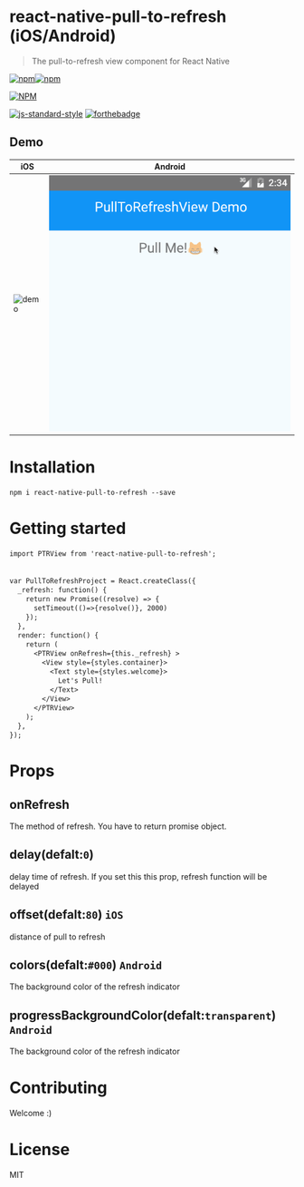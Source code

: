 # react-native-pull-to-refresh (iOS/Android)
> The pull-to-refresh view component for React Native

[![npm](https://img.shields.io/npm/v/react-native-pull-to-refresh.svg)]()[![npm](https://img.shields.io/npm/l/react-native-pull-to-refresh.svg)]()


[![NPM](https://nodei.co/npm/react-native-pull-to-refresh.png?downloads=true&downloadRank=true&stars=true)](https://nodei.co/npm/react-native-pull-to-refresh/)

[![js-standard-style](https://cdn.rawgit.com/feross/standard/master/badge.svg)](https://github.com/feross/standard) [![forthebadge](http://forthebadge.com/images/badges/uses-js.svg)](http://forthebadge.com)

Demo
---
iOS|Android
----|----
![demo](./doc/arrow_update_demo.gif)| ![demo](./doc/android_demo.gif)

# Installation
```
npm i react-native-pull-to-refresh --save
```


# Getting started


```
import PTRView from 'react-native-pull-to-refresh';


var PullToRefreshProject = React.createClass({
  _refresh: function() {
    return new Promise((resolve) => {
      setTimeout(()=>{resolve()}, 2000)
    });
  },
  render: function() {
    return (
      <PTRView onRefresh={this._refresh} >
        <View style={styles.container}>
          <Text style={styles.welcome}>
            Let's Pull!
          </Text>
        </View>
      </PTRView>
    );
  },
});
```
# Props

## onRefresh
The method of refresh. You have to return promise object.

## delay(defalt:`0`)
delay time of refresh. If you set this this prop, refresh function will be delayed

## offset(defalt:`80`) `iOS`
distance of pull to refresh

## colors(defalt:`#000`) `Android`
The background color of the refresh indicator

## progressBackgroundColor(defalt:`transparent`) `Android`
The background color of the refresh indicator

# Contributing
Welcome :)

# License
MIT
